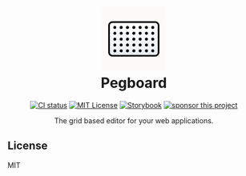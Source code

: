 <h1 align="center">
  <img src="logo.png" width="128" height="128" />
  <br />
  Pegboard
</h1>

<p align="center">
  <a href="https://github.com/kciter/pegboard/actions/workflows/ci.yml"><img src="https://github.com/kciter/pegboard/actions/workflows/ci.yml/badge.svg?branch=main" alt="CI status" /></a>
  <a href="https://github.com/kciter/pegboard/blob/main/LICENSE"><img src="https://img.shields.io/github/license/pegboard/pegboard" alt="MIT License" /></a>
  <a href="https://68a28a6ad9c240ac14ac87eb-airoimvaez.chromatic.com/"><img src="https://cdn.jsdelivr.net/gh/storybookjs/brand@main/badge/badge-storybook.svg" alt="Storybook" /></a>
  <a href="https://github.com/sponsors/kciter"><img src="https://img.shields.io/badge/sponsor-30363D?logo=GitHub-Sponsors&logoColor=#EA4AAA" alt="sponsor this project" /></a>
</p>

<p align="center">
The grid based editor for your web applications.
</p>

## License
MIT
